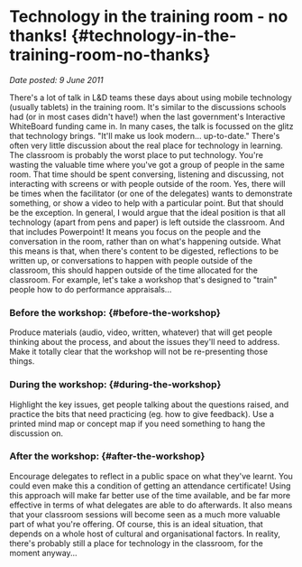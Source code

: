 # Technology in the training room - no thanks! {#technology-in-the-training-room-no-thanks}

_Date posted: 9 June 2011_

There's a lot of talk in L&D teams these days about using mobile technology (usually tablets) in the training room. It's similar to the discussions schools had (or in most cases didn't have!) when the last government's Interactive WhiteBoard funding came in. In many cases, the talk is focussed on the glitz that technology brings. "It'll make us look modern... up-to-date." There's often very little discussion about the real place for technology in learning. The classroom is probably the worst place to put technology. You're wasting the valuable time where you've got a group of people in the same room. That time should be spent conversing, listening and discussing, not interacting with screens or with people outside of the room. Yes, there will be times when the facilitator (or one of the delegates) wants to demonstrate something, or show a video to help with a particular point. But that should be the exception. In general, I would argue that the ideal position is that all technology (apart from pens and paper) is left outside the classroom. And that includes Powerpoint! It means you focus on the people and the conversation in the room, rather than on what's happening outside. What this means is that, when there's content to be digested, reflections to be written up, or conversations to happen with people outside of the classroom, this should happen outside of the time allocated for the classroom. For example, let's take a workshop that's designed to "train" people how to do performance appraisals...

### Before the workshop: {#before-the-workshop}

Produce materials (audio, video, written, whatever) that will get people thinking about the process, and about the issues they'll need to address. Make it totally clear that the workshop will not be re-presenting those things.

### During the workshop: {#during-the-workshop}

Highlight the key issues, get people talking about the questions raised, and practice the bits that need practicing (eg. how to give feedback). Use a printed mind map or concept map if you need something to hang the discussion on.

### After the workshop: {#after-the-workshop}

Encourage delegates to reflect in a public space on what they've learnt. You could even make this a condition of getting an attendance certificate! Using this approach will make far better use of the time available, and be far more effective in terms of what delegates are able to do afterwards. It also means that your classroom sessions will become seen as a much more valuable part of what you're offering. Of course, this is an ideal situation, that depends on a whole host of cultural and organisational factors. In reality, there's probably still a place for technology in the classroom, for the moment anyway...